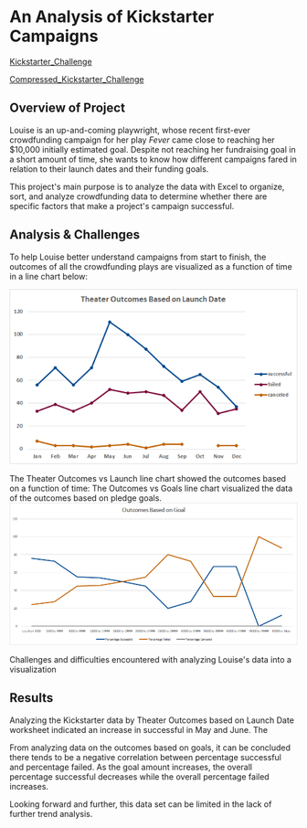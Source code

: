 # **An Analysis of Kickstarter Campaigns**

[Kickstarter_Challenge](https://github.com/vzhang90/Kickstarter_Analysis/blob/main/Kickstarter_Challenge.xlsx)

[Compressed_Kickstarter_Challenge](https://github.com/vzhang90/Kickstarter_Analysis/blob/main/Kickstarter_Challenge.zip)

## Overview of Project

Louise is an up-and-coming playwright, whose recent first-ever crowdfunding campaign for her play *Fever* came close to reaching her $10,000 initially estimated goal. Despite not reaching her fundraising goal in a short amount of time, she wants to know how different campaigns fared in relation to their launch dates and their funding goals. 

This project's main purpose is to analyze the data with Excel to organize, sort, and analyze crowdfunding data to determine whether there are specific factors that make a project's campaign successful.

## Analysis & Challenges
To help Louise better understand campaigns from start to finish, the outcomes of all the crowdfunding plays are visualized as a function of time in a line chart below:

![Theater_Outcomes_vs_Launch](https://github.com/vzhang90/Kickstarter_Analysis/blob/main/Theater_Outcomes_vs_Launch.png)



The Theater Outcomes vs Launch line chart showed the outcomes based on a function of time:
The Outcomes vs Goals line chart visualized the data of the outcomes based on pledge goals.
![Outcomes_vs_Goals](https://github.com/vzhang90/Kickstarter_Analysis/blob/main/Outcomes_vs_Goals.png)


Challenges and difficulties encountered with analyzing Louise's data into a visualization 

## Results

Analyzing the Kickstarter data by Theater Outcomes based on Launch Date worksheet indicated an increase in successful in May and June. The 

From analyzing data on the outcomes based on goals, it can be concluded there tends to be a negative correlation between percentage successful and percentage failed. As the goal amount increases, the overall percentage successful decreases while the overall percentage failed increases.

Looking forward and further, this data set can be limited in the lack of further trend analysis.
